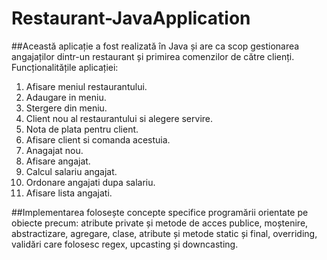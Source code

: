 # Restaurant-JavaApplication

##Această aplicație a fost realizată în Java și are ca scop gestionarea angajaților dintr-un restaurant și primirea comenzilor de către clienți.
Funcționalitățile aplicației:
1. Afisare meniul restaurantului.
2. Adaugare in meniu.
3. Stergere din meniu.
4. Client nou al restaurantului si alegere servire.
5. Nota de plata pentru client.
6. Afisare client si comanda acestuia.
7. Anagajat nou.
8. Afisare angajat.
9. Calcul salariu angajat.
10. Ordonare angajati dupa salariu.
11. Afisare lista angajati.

##Implementarea folosește concepte specifice programării orientate pe obiecte precum: atribute private și metode de acces publice, moștenire, abstractizare, agregare, clase, atribute și metode static și final, overriding, validări care folosesc regex, upcasting și downcasting.
